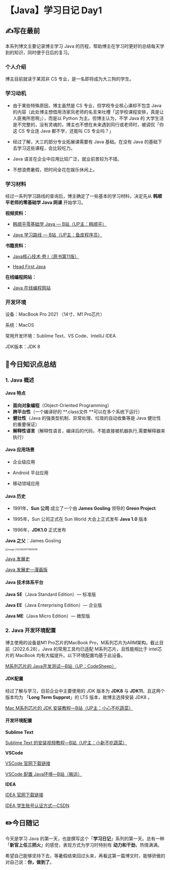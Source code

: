 # 【Java】学习日记 Day1

## ✍️写在最前

本系列博文主要记录博主学习 Java 的历程，帮助博主在学习时更好的总结每天学到的知识，同时便于日后的复习。



### 个人介绍

博主目前就读于某双非 CS 专业，是一名即将成为大三狗的学生。



### 学习动机

+ 由于某些特殊原因，博主虽然是 CS 专业，但学校专业核心课却不包含 Java 的内容（此处博主想借用汤家凤老师的名言来吐槽「这学校课程安排，真是让人匪夷所思啊」），而是以 Python 为主。但博主认为，不学 Java 的 大学生活是不完整的，没有灵魂的，博主也不想在未来遇到同行或老师时，被调侃「你这 CS 专业连 Java 都不学，还能叫 CS 专业吗？」

+ 经过了解，大三的部分专业拓展课需要有 Java 基础。在没有 Java 的基础下去学习这些课程，会比较吃力。
+ Java 语言在企业中应用比较广泛，就业前景较为不错。
+ 不想浪费暑假，把时间全花在娱乐休闲上。



### 学习材料

经过一系列学习路线的查询后，博主确定了一些基本的学习材料，决定先从 **韩顺平老师的零基础学 Java 网课** 开始学习。

**视频资料：**

+ [韩顺平零基础学 Java — B站（UP主：韩顺平）](https://www.bilibili.com/video/BV1fh411y7R8?spm_id_from=333.999.0.0)

+  [Java 学习路线 — B站（UP主：鱼皮程序员）](https://www.bilibili.com/video/BV1Qf4y1K7ff/?spm_id_from=333.788&vd_source=796196124611740a485335e1a4b12c0f)

**书籍资料：**

+ [Java核心技术·卷 I（原书第11版）](https://book.douban.com/subject/34898994/)

+ [Head First Java](https://book.douban.com/subject/2000732/)

**在线编程网站：**

+ [Java 在线编程网站](https://c.runoob.com/compile/10/)



### 开发环境

设备：MacBook Pro 2021 （14寸、M1 Pro芯片）

系统：MacOS

常用开发环境：Sublime Text、VS Code、IntelliJ IDEA

JDK版本：JDK 8 



## 🌟今日知识点总结

### 1.  Java 概述

#### Java 特点

+ **面向对象编程**（Object-Oriented Programming）
+ **跨平台性**（一个编译好的 **.class文件 **可以在多个系统下运行）
+ **健壮性**（Java 的强类型机制、异常处理、垃圾的自动收集等是 Java 健壮性的重要保证）
+ **解释性语言**（解释性语言，编译后的代码，不能直接被机器执行,需要解释器来执行）



#### Java 应用场景

+ 企业级应用

+ Android 平台应用
+ 移动领域应用



#### Java 历史

+ 1991年，**Sun 公司** 成立了一个由 **James Gosling** 领导的 **Green Project**

+ 1995年，Sun 公司正式在 Sun World 大会上正式发布 **Java 1.0** 版本
+ 1996年，**JDK1.0** 正式发布

**Java 之父**：James Gosling

<img src="https://tva1.sinaimg.cn/large/e6c9d24ely1h3o2kkvwdtj20rq0kkjtu.jpg" alt="image-20220628170809416" style="zoom:50%;" />

[Java 发展史](https://www.bilibili.com/read/cv10243683/)

[Java 发展史—漫画版](https://baijiahao.baidu.com/s?id=1695678076341107704&wfr=spider&for=pc)



#### Java 技术体系平台

**Java SE**（Java Standard Edition）— 标准版

**Java EE**（Java Enterprising Edition）— 企业版

**Java ME**（Java Micro Edition）— 微型版



### 2. Java 开发环境配置

博主使用的设备是M1 Pro芯片的MacBook Pro，M系列芯片为ARM架构。截止目前（2022.6.28），Java 的常用工具均已适配 M系列芯片，且性能相比于 intel芯片的 MacBook 均有大幅提升。以下环境配置均基于此设备。

[M系列芯片的 Java开发测试—B站（UP：CodeSheep）](https://www.bilibili.com/video/BV14f4y1e7MU?spm_id_from=333.999.0.0&vd_source=796196124611740a485335e1a4b12c0f)



#### JDK配置

经过了解与学习，目前企业中主要使用的 JDK 版本为 **JDK8** 与 **JDK11**，且这两个版本均为 「**Long Term Supprot**」的 LTS 版本，故博主选择安装 JDK8 。

[Mac M系列芯片的 JDK 安装教程—B站（UP主：小心不吃蔬菜）](https://www.bilibili.com/video/BV16L4y1b75R?p=1&vd_source=796196124611740a485335e1a4b12c0f)



#### 开发环境配置

**Sublime Text**

[Sublime Text 的安装视频教程—B站（UP主：小新不吃蔬菜）](https://www.bilibili.com/video/BV16L4y1b75R?p=2&vd_source=796196124611740a485335e1a4b12c0f)



**VSCode**

[VSCode 官网下载链接](https://code.visualstudio.com/Download)

[VSCode 配置 Java环境—B站（搬运）](https://www.bilibili.com/video/BV1Vq4y1P7vJ?spm_id_from=333.337.search-card.all.click&vd_source=796196124611740a485335e1a4b12c0f)



**IDEA**

[IDEA 官网下载链接](https://www.jetbrains.com/idea/download/#section=mac)

[IDEA 学生账号认证方式—CSDN](https://blog.csdn.net/m0_52387040/article/details/123966458?ops_request_misc=%257B%2522request%255Fid%2522%253A%2522165641252716782246421464%2522%252C%2522scm%2522%253A%252220140713.130102334..%2522%257D&request_id=165641252716782246421464&biz_id=0&utm_medium=distribute.pc_search_result.none-task-blog-2~all~top_click~default-2-123966458-null-null.142^v24^huaweicloudv2,157^v15^new_3&utm_term=IDEA%E5%AD%A6%E7%94%9F%E8%AE%A4%E8%AF%81&spm=1018.2226.3001.4187)



## ✏️今日随记

今天是学习 Java 的第一天，也是撰写这个「**学习日记**」系列的第一天。总有一种「**新官上任三把火**」的感觉，表现方式为学习时特别有 **动力和干劲**，热情满满。

希望自己能够坚持下去，等暑假结束回过头来，再看这第一篇博文时，能够骄傲的对自己说：**你，做到了**。

